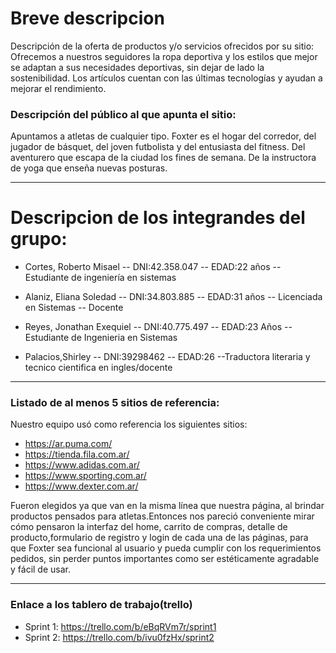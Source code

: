 # Breve descripcion

Descripción de la oferta de productos y/o servicios ofrecidos por su sitio:
Ofrecemos a nuestros seguidores la ropa deportiva y los estilos que mejor se adaptan a sus necesidades deportivas, sin dejar de lado la sostenibilidad. Los artículos cuentan con las últimas tecnologías y  ayudan a mejorar el rendimiento.

### Descripción del público al que apunta el sitio:

Apuntamos a atletas de cualquier tipo. Foxter es el hogar del corredor, del jugador de básquet, del joven futbolista y del entusiasta del fitness. Del aventurero que escapa de la ciudad los fines de semana. De la instructora de yoga que enseña nuevas posturas.

------------------------------------------------

# Descripcion de los integrandes del grupo:

- Cortes, Roberto Misael -- DNI:42.358.047 -- EDAD:22 años -- Estudiante de ingeniería en sistemas

- Alaniz, Eliana Soledad -- DNI:34.803.885 -- EDAD:31 años -- Licenciada en Sistemas -- Docente

- Reyes, Jonathan Exequiel -- DNI:40.775.497 -- EDAD:23 Años -- Estudiante de Ingenieria en Sistemas

- Palacios,Shirley -- DNI:39298462 -- EDAD:26 --Traductora literaria y tecnico cientifica en ingles/docente

----------------------------------------------

### Listado de al menos 5 sitios de referencia:

Nuestro equipo usó como referencia los siguientes sitios:

- https://ar.puma.com/
- https://tienda.fila.com.ar/
- https://www.adidas.com.ar/
- https://www.sporting.com.ar/
- https://www.dexter.com.ar/

Fueron elegidos ya que van en la misma línea que nuestra página,
al brindar productos pensados para atletas.Entonces nos pareció
conveniente mirar cómo pensaron la interfaz del home, carrito 
de compras, detalle de producto,formulario de registro y login de cada una de las páginas,
para que Foxter sea funcional al usuario y pueda cumplir con los
requerimientos pedidos, sin perder puntos  importantes como ser
estéticamente agradable y fácil de usar.

---------------------------------------------------
### Enlace a los tablero de trabajo(trello)
- Sprint 1: https://trello.com/b/eBqRVm7r/sprint1
- Sprint 2: https://trello.com/b/ivu0fzHx/sprint2


